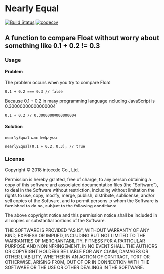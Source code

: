 # Nearly Equal
[![Build Status](https://travis-ci.org/intocode-io/nearly-equal.svg?branch=master)](https://travis-ci.org/intocode-io/nearly-equal)
[![codecov](https://codecov.io/gh/intocode-io/nearly-equal/branch/master/graph/badge.svg)](https://codecov.io/gh/intocode-io/nearly-equal)

## A function to compare Float without worry about something like 0.1 + 0.2 != 0.3

### Usage
#### Problem
The problem occurs when you try to compare Float
```
0.1 + 0.2 === 0.3 // false
```
Because 0.1 + 0.2 in many programming language including JavaScript is 0.30000000000000004
```
0.1 + 0.2 // 0.30000000000000004
```
#### Solution
`nearlyEqual` can help you
```
nearlyEqual(0.1 + 0.2, 0.3); // true
```

### License

Copyright &copy; 2018 intocode Co., Ltd.

Permission is hereby granted, free of charge, to any person obtaining a copy of this software and associated 
documentation files (the "Software"), to deal in the Software without restriction, including without limitation 
the rights to use, copy, modify, merge, publish, distribute, sublicense, and/or sell copies of the Software, 
and to permit persons to whom the Software is furnished to do so, subject to the following conditions:

The above copyright notice and this permission notice shall be included in all copies or substantial portions 
of the Software.

THE SOFTWARE IS PROVIDED "AS IS", WITHOUT WARRANTY OF ANY KIND, EXPRESS OR IMPLIED, 
INCLUDING BUT NOT LIMITED TO THE WARRANTIES OF MERCHANTABILITY, FITNESS FOR A PARTICULAR PURPOSE AND NONINFRINGEMENT. 
IN NO EVENT SHALL THE AUTHORS OR COPYRIGHT HOLDERS BE LIABLE FOR ANY CLAIM, DAMAGES OR OTHER LIABILITY, 
WHETHER IN AN ACTION OF CONTRACT, TORT OR OTHERWISE, ARISING FROM, OUT OF OR IN CONNECTION WITH THE SOFTWARE OR 
THE USE OR OTHER DEALINGS IN THE SOFTWARE.